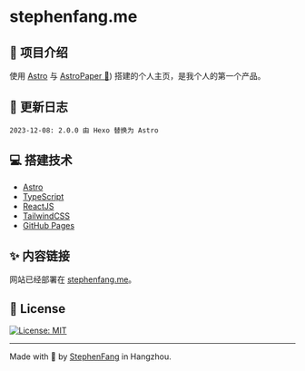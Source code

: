 # stephenfang.me


## 🚀 项目介绍

使用 [Astro](https://astro.build/) 与 [AstroPaper 📄](https://github.com/satnaing/astro-paper)) 搭建的个人主页，是我个人的第一个产品。

## 📜 更新日志

```
2023-12-08: 2.0.0 由 Hexo 替换为 Astro
```


## 💻 搭建技术

- [Astro](https://astro.build/)  
- [TypeScript](https://www.typescriptlang.org/)  
- [ReactJS](https://reactjs.org/)  
- [TailwindCSS](https://tailwindcss.com/)  
- [GitHub Pages](https://pages.github.com/)

## ✨ 内容链接

网站已经部署在 [stephenfang.me](https://stephenfang.me)。

## 📜 License
[![License: MIT](https://img.shields.io/badge/License-MIT-yellow.svg)](https://opensource.org/licenses/MIT)

---

Made with 🤍 by [StephenFang](https://github.com/iamStephenFang) in Hangzhou.

